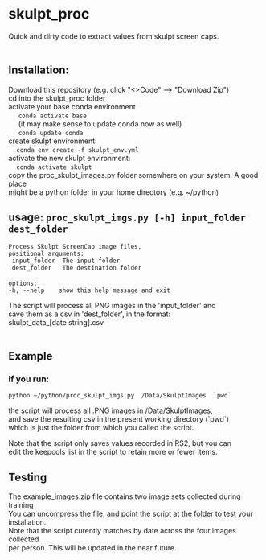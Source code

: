 # skulpt_proc
Quick and dirty code to extract values from skulpt screen caps. <br><br>
## Installation: <br>
  Download this repository (e.g. click "<>Code" --> "Download Zip") <br>
  cd into the skulpt_proc folder <br>
  activate your base conda environment <br>
    &nbsp;&nbsp;&nbsp;&nbsp; `conda activate base` <br>
    &nbsp;&nbsp;&nbsp;&nbsp; (it may make sense to update conda now as well) <br>
    &nbsp;&nbsp;&nbsp;&nbsp; `conda update conda` <br>
  create skulpt environment: <br>
  &nbsp;&nbsp;&nbsp;&nbsp;`conda env create -f skulpt_env.yml` <br>
  activate the new skulpt environment: <br>
  &nbsp;&nbsp;&nbsp;&nbsp;`conda activate skulpt` <br>
  copy the proc_skulpt_images.py folder somewhere on your system. A good place<br>
  might be a python folder in your home directory (e.g. ~/python) <br>

## usage: `proc_skulpt_imgs.py [-h] input_folder dest_folder`
  `Process Skulpt ScreenCap image files.` <br>
  `positional arguments:` <br>
   ` input_folder  The input folder` <br>
   ` dest_folder   The destination folder` <br>
 <br>
  `options:` <br>
    `-h, --help    show this help message and exit` <br>

The script will process all PNG images in the 'input_folder' and  <br>
save them as a csv in 'dest_folder', in the format: <br>
   skulpt_data_[date string].csv <br>
  <br>
## Example
  ### if you run:
  ```
  python ~/python/proc_skulpt_imgs.py  /Data/SkulptImages  `pwd` 
  ```
  the script will process all .PNG images in /Data/SkulptImages, <br>
  and save the resulting csv in the present working directory (\`pwd\`) <br>
  which is just the folder from which you called the script. 

Note that the script only saves values recorded in RS2, but you can <br>
edit the keepcols list in the script to retain more or fewer items.

## Testing
The example_images.zip file contains two image sets collected during training <br>
You can uncompress the file, and point the script at the folder to test your <br>
installation. <br>
Note that the script curently matches by date across the four images collected <br>
per person. This will be updated in the near future. 
